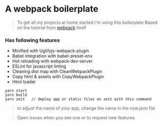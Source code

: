 # A webpack boilerplate
> To get all my projects at home started i'm using this boilerplate
> Based on the tutorial from [webpack](webpack.js.org) itself

### Has following features
- Minified with Uglifyjs-webpack-plugin
- Babel integration with babel-preset-env
- Hot reloading with webpack-dev-server
- ESLint for javascript linting
- Cleaning dist map with CleanWebpackPlugin
- Copy html & assets with CopyWebpackPlugin
- Html loader

```
yarn start
yarn build
yarn zeit   // deploy app or static files on zeit with this command
```

> to adjust the name of your app, change the name in the now.json file

> Open issues when you see one or to request new features
